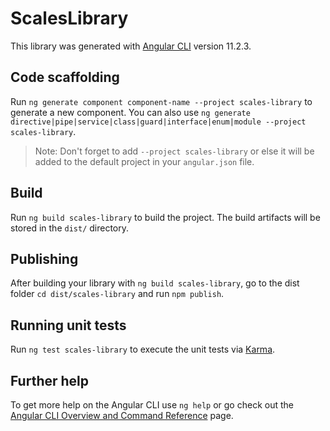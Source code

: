 # ScalesLibrary

This library was generated with [Angular CLI](https://github.com/angular/angular-cli) version 11.2.3.

## Code scaffolding

Run `ng generate component component-name --project scales-library` to generate a new component. You can also use `ng generate directive|pipe|service|class|guard|interface|enum|module --project scales-library`.

> Note: Don't forget to add `--project scales-library` or else it will be added to the default project in your `angular.json` file.

## Build

Run `ng build scales-library` to build the project. The build artifacts will be stored in the `dist/` directory.

## Publishing

After building your library with `ng build scales-library`, go to the dist folder `cd dist/scales-library` and run `npm publish`.

## Running unit tests

Run `ng test scales-library` to execute the unit tests via [Karma](https://karma-runner.github.io).

## Further help

To get more help on the Angular CLI use `ng help` or go check out the [Angular CLI Overview and Command Reference](https://angular.io/cli) page.
